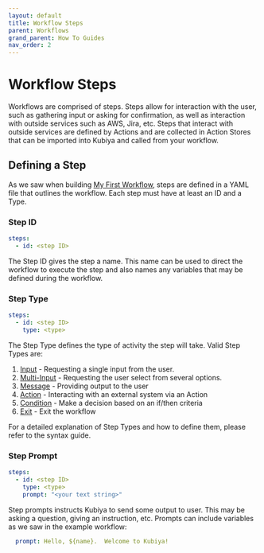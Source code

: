 ```yaml
---
layout: default
title: Workflow Steps
parent: Workflows
grand_parent: How To Guides
nav_order: 2
---
```

# Workflow Steps

Workflows are comprised of steps.  Steps allow for interaction with the user, such as gathering input or asking for confirmation, as well as interaction with outside services such as AWS, Jira, etc.  Steps that interact with outside services are defined by Actions and are collected in Action Stores that can be imported into Kubiya and called from your workflow.

## Defining a Step

As we saw when building [My First Workflow](ht_first_workflow.html), steps are defined in a YAML file that outlines the workflow.  Each step must have at least an ID and a Type.

### Step ID

```yaml
steps:
  - id: <step ID>
```

The Step ID gives the step a name.  This name can be used to direct the workflow to execute the step and also names any variables that may be defined during the workflow.

### Step Type

```yaml
steps:
  - id: <step ID>
    type: <type>
```

The Step Type defines the type of activity the step will take.  Valid Step Types are:
    
1. [Input](Syntax-Guide/sg_workflow_input.html) - Requesting a single input from the user.
2. [Multi-Input](Syntax-Guide/sg_multi_input.html) - Requesting the user select from several options.
3. [Message](Syntax-Guide/sg_message.html) - Providing output to the user
4. [Action](Syntax-Guide/sg_action.html) - Interacting with an external system via an Action
5. [Condition](Syntax-Guide/sg_condition.html) - Make a decision based on an if/then criteria
6. [Exit](Syntax-Guide/sg_exit.html) - Exit the workflow

For a detailed explanation of Step Types and how to define them, please refer to the syntax guide.

### Step Prompt

```yaml
steps:
  - id: <step ID>
    type: <type>
    prompt: "<your text string>"
```

Step prompts instructs Kubiya to send some output to user.  This may be asking a question, giving an instruction, etc.  Prompts can include variables as we saw in the example workflow:

```yaml
  prompt: Hello, ${name}.  Welcome to Kubiya!
```



